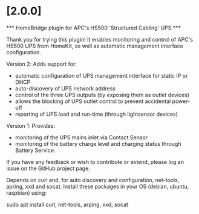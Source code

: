 # [2.0.0]

*** HomeBridge plugin for APC's HS500 'Structured Cabling' UPS ***

Thank you for trying this plugin! It enables monitoring and control of APC's HS500 UPS from HomeKit, as well as automatic management interface configuration.

Version 2:
Adds support for:
- automatic configuration of UPS management interface for static IP or DHCP
- auto-discovery of UPS network address
- control of the three UPS outputs (by exposing them as outlet devices)
- allows the blocking of UPS outlet control to prevent accidental power-off
- reporting of UPS load and run-time (through lightsensor devices)

Version 1:
Provides:
- monitoring of the UPS mains inlet via Contact Sensor
- monitoring of the battery charge level and charging status through Battery Service.

If you have any feedback or wish to contribute or extend, please log an issue on the GitHub project page.

Depends on curl and, for auto discovery and configuration, net-tools, apring, xxd and socat. Install these packages in your OS (debian, ubuntu, raspbian) using:

sudo apt install curl, net-tools, arping, xxd, socat
